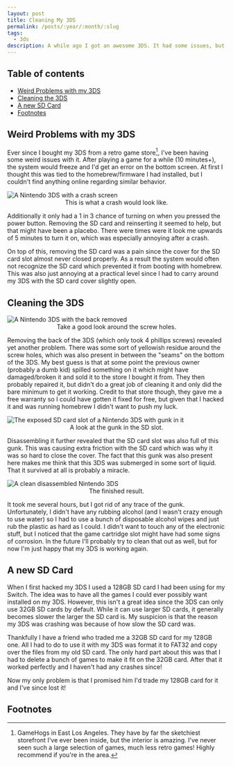 ```yaml
---
layout: post
title: Cleaning My 3DS
permalink: /posts/:year/:month/:slug
tags:
  - 3ds
description: A while ago I got an awesome 3DS. It had some issues, but they were very easy to solve!
---
```


## Table of contents
- [Weird Problems with my 3DS](#weird-problems-with-my-3ds)
- [Cleaning the 3DS](#cleaning-the-3ds)
- [A new SD Card](#a-new-sd-card)
- [Footnotes](#footnotes)

## Weird Problems with my 3DS

Ever since I bought my 3DS from a retro game store[^1], I've been having some weird issues with it.
After playing a game for a while (10 minutes+), the system would freeze and I'd get an error on the bottom screen.
At first I thought this was tied to the homebrew/firmware I had installed, but I couldn't find anything online regarding similar behavior.

<picture>
    <source srcset="https://ik.imagekit.io/jlo64/post3/IMG_3810.jpg?tr=w-720,f-webp," type="image/webp">
    <img src="https://ik.imagekit.io/jlo64/post3/IMG_3810.jpg?tr=w-480" alt="A Nintendo 3DS with a crash screen" class="blog_image" title="A Nintendo 3DS with a crash screen">
    <figcaption style="text-align:center">This is what a crash would look like.</figcaption>
 </picture>

Additionally it only had a 1 in 3 chance of turning on when you pressed the power button.
Removing the SD card and reinserting it seemed to help, but that might have been a placebo.
There were times were it look me upwards of 5 minutes to turn it on, which was especially annoying after a crash.

On top of this, removing the SD card was a pain since the cover for the SD card slot almost never closed properly.
As a result the system would often not recognize the SD card which prevented it from booting with homebrew.
This was also just annoying at a practical level since I had to carry around my 3DS with the SD card cover slightly open.

## Cleaning the 3DS

<picture>
    <source srcset="https://ik.imagekit.io/jlo64/post3/IMG_3797.jpg?tr=w-720,f-webp," type="image/webp">
    <img src="https://ik.imagekit.io/jlo64/post3/IMG_3797.jpg?tr=w-480" alt="A Nintendo 3DS with the back removed" class="blog_image" title="A Nintendo 3DS with the back removed">
    <figcaption style="text-align:center">Take a good look around the screw holes.</figcaption>
 </picture>

Removing the back of the 3DS (which only took 4 phillips screws) revealed yet another problem.
There was some sort of yellowish residue around the screw holes, which was also present in between the "seams" on the bottom of the 3DS.
My best guess is that at some point the previous owner (probably a dumb kid) spilled something on it which might have damaged/broken it and sold it to the store I bought it from.
They then probably repaired it, but didn't do a great job of cleaning it and only did the bare minimum to get it working.
Credit to that store though, they gave me a free warranty so I could have gotten it fixed for free, but given that I hacked it and was running homebrew I didn't want to push my luck.

<picture>
    <source srcset="https://ik.imagekit.io/jlo64/post3/IMG_3800.jpg?tr=w-720,f-webp," type="image/webp">
    <img src="https://ik.imagekit.io/jlo64/post3/IMG_3800.jpg?tr=w-480" alt="The exposed SD card slot of a Nintendo 3DS with gunk in it" class="blog_image" title="The exposed SD card slot of a Nintendo 3DS with gunk in it">
    <figcaption style="text-align:center">A look at the gunk in the SD slot.</figcaption>
 </picture>

Disassembling it further revealed that the SD card slot was also full of this gunk.
This was causing extra friction with the SD card which was why it was so hard to close the cover.
The fact that this gunk was also present here makes me think that this 3DS was submerged in some sort of liquid.
That it survived at all is probably a miracle.

<picture>
    <source srcset="https://ik.imagekit.io/jlo64/post3/IMG_3803.jpg?tr=w-720,f-webp," type="image/webp">
    <img src="https://ik.imagekit.io/jlo64/post3/IMG_3803.jpg?tr=w-480" alt="A clean disassembled Nintendo 3DS" class="blog_image" title="A clean disassembled Nintendo 3DS">
    <figcaption style="text-align:center">The finished result.</figcaption>
 </picture>

It took me several hours, but I got rid of any trace of the gunk.
Unfortunately, I didn't have any rubbing alcohol (and I wasn't crazy enough to use water) so I had to use a bunch of disposable alcohol wipes and just rub the plastic as hard as I could.
I didn't want to touch any of the electronic stuff, but I noticed that the game cartridge slot might have had some signs of corrosion.
In the future I'll probably try to clean that out as well, but for now I'm just happy that my 3DS is working again.

## A new SD Card

When I first hacked my 3DS I used a 128GB SD card I had been using for my Switch.
The idea was to have all the games I could ever possibly want installed on my 3DS.
However, this isn't a great idea since the 3DS can only use 32GB SD cards by default.
While it can use larger SD cards, it generally becomes slower the larger the SD card is.
My suspicion is that the reason my 3DS was crashing was because of how slow the SD card was.

Thankfully I have a friend who traded me a 32GB SD card for my 128GB one.
All I had to do to use it with my 3DS was format it to FAT32 and copy over the files from my old SD card.
The only hard part about this was that I had to delete a bunch of games to make it fit on the 32GB card.
After that it worked perfectly and I haven't had any crashes since!

Now my only problem is that I promised him I'd trade my 128GB card for it and I've since lost it!

## Footnotes

[^1]: GameHogs in East Los Angeles. They have by far the sketchiest storefront I've ever been inside, but the interior is amazing. I've never seen such a large selection of games, much less retro games! Highly recommend if you're in the area.